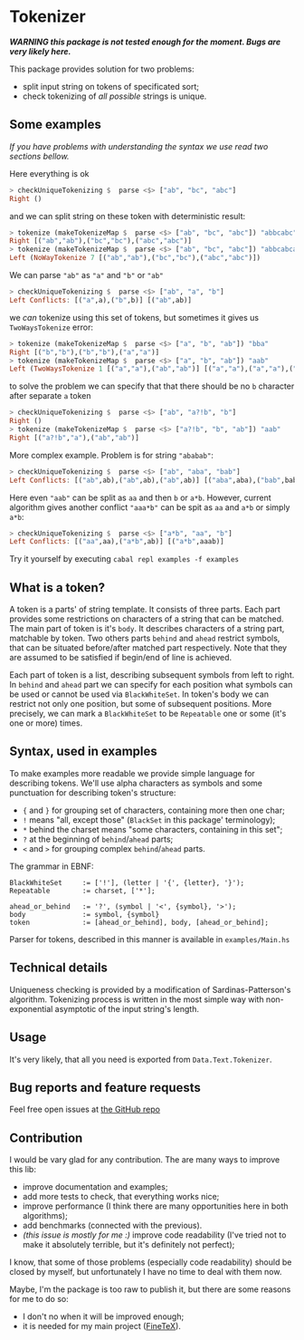 Tokenizer
===
***WARNING this package is not tested enough for the moment.
Bugs are very likely here.***

This package provides solution for two problems:
- split input string on tokens of specificated sort;
- check tokenizing of *all possible* strings is unique.

Some examples
---
*If you have problems with understanding the syntax we use read two
sections bellow.*

Here everything is ok
```hs
> checkUniqueTokenizing $  parse <$> ["ab", "bc", "abc"]
Right ()
```
and we can split string on these token with deterministic result:
```hs
> tokenize (makeTokenizeMap $  parse <$> ["ab", "bc", "abc"]) "abbcabc"
Right [("ab","ab"),("bc","bc"),("abc","abc")]
> tokenize (makeTokenizeMap $  parse <$> ["ab", "bc", "abc"]) "abbcabca"
Left (NoWayTokenize 7 [("ab","ab"),("bc","bc"),("abc","abc")])
```

We can parse `"ab"` as `"a"` and `"b"` or `"ab"`
```hs
> checkUniqueTokenizing $  parse <$> ["ab", "a", "b"]
Left Conflicts: [("a",a),("b",b)] [("ab",ab)]
```
we *can* tokenize using this set of tokens, but sometimes it gives us
`TwoWaysTokenize` error:
```hs
> tokenize (makeTokenizeMap $  parse <$> ["a", "b", "ab"]) "bba"
Right [("b","b"),("b","b"),("a","a")]
> tokenize (makeTokenizeMap $  parse <$> ["a", "b", "ab"]) "aab"
Left (TwoWaysTokenize 1 [("a","a"),("ab","ab")] [("a","a"),("a","a"),("b","b")])
```
to solve the problem we can specify that that there should be no `b`
character after separate `a` token
```hs
> checkUniqueTokenizing $  parse <$> ["ab", "a?!b", "b"]
Right ()
> tokenize (makeTokenizeMap $  parse <$> ["a?!b", "b", "ab"]) "aab"
Right [("a?!b","a"),("ab","ab")]
```

More complex example. Problem is for string `"ababab"`:
```hs
> checkUniqueTokenizing $  parse <$> ["ab", "aba", "bab"]
Left Conflicts: [("ab",ab),("ab",ab),("ab",ab)] [("aba",aba),("bab",bab)]
```

Here even `"aab"` can be split as `aa` and then `b` or `a*b`. However, current
algorithm gives another conflict `"aaa*b"` can be spit as `aa` and `a*b` or
simply `a*b`:
``` hs
> checkUniqueTokenizing $  parse <$> ["a*b", "aa", "b"]
Left Conflicts: [("aa",aa),("a*b",ab)] [("a*b",aaab)]
```

Try it yourself by executing `cabal repl examples -f examples`

What is a token?
---
A token is a parts' of string template. It consists of three parts. Each part
provides some restrictions on characters of a string that can be matched.
The main part of token is it's `body`. It describes characters of a string part,
matchable by token. Two others parts `behind` and `ahead` restrict symbols, that
can be situated before/after matched part respectively. Note that they are
assumed to be satisfied if begin/end of line is achieved.

Each part of token is a list, describing subsequent symbols from left to right.
In `behind` and `ahead` part we can specify for each position what symbols can
be used or cannot be used via `BlackWhiteSet`. In token's body we can restrict
not only one position, but some of subsequent positions. More precisely, we can
mark a `BlackWhiteSet` to be `Repeatable` one or some (it's one or more) times.

Syntax, used in examples
---
To make examples more readable we provide simple language for describing tokens.
We'll use alpha characters as symbols and some punctuation for describing
token's structure:
- `{` and `}` for grouping set of characters, containing more then one char;
- `!` means "all, except those" (`BlackSet` in this package' terminology);
- `*` behind the charset means "some characters, containing in this set";
- `?` at the beginning of `behind`/`ahead` parts;
- `<` and `>` for grouping complex `behind`/`ahead` parts.

The grammar in EBNF:
```ebnf
BlackWhiteSet     := ['!'], (letter | '{', {letter}, '}');
Repeatable        := charset, ['*'];

ahead_or_behind   := '?', (symbol | '<', {symbol}, '>');
body              := symbol, {symbol}
token             := [ahead_or_behind], body, [ahead_or_behind];
```
Parser for tokens, described in this manner is available in `examples/Main.hs`

Technical details
---
Uniqueness checking is provided by a modification of Sardinas-Patterson's
algorithm. Tokenizing process is written in the most simple way with
non-exponential asymptotic of the input string's length.

Usage
---
It's very likely, that all you need is exported from `Data.Text.Tokenizer`.

Bug reports and feature requests
---
Feel free open issues at
[the GitHub repo](https://github.com/Lev135/tokenizer/issues)

Contribution
---
I would be vary glad for any contribution. The are many ways to improve this lib:
- improve documentation and examples;
- add more tests to check, that everything works nice;
- improve performance (I think there are many opportunities here in both
  algorithms);
- add benchmarks (connected with the previous).
- *(this issue is mostly for me :)*
  improve code readability (I've tried not to make it absolutely terrible, but
  it's definitely not perfect);

I know, that some of those problems (especially code readability) should be
closed by myself, but unfortunately I have no time to deal with them now.

Maybe, I'm the package is too raw to publish it, but there are some reasons for
me to do so:
- I don't no when it will be improved enough;
- it is needed for my main project ([FineTeX](https://github.com/lev135/FineTeX)).
